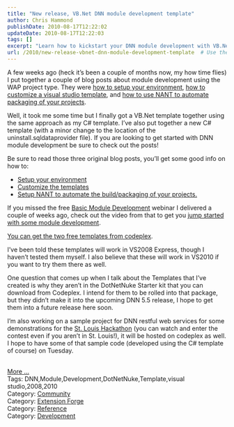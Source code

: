 ```yaml
---
title: "New release, VB.Net DNN module development template"
author: Chris Hammond
publishDate: 2010-08-17T12:22:02
updateDate: 2010-08-17T12:22:03
tags: []
excerpt: "Learn how to kickstart your DNN module development with VB.Net and C# templates, automated packaging, and environment setup tips. #DNN #ModuleDevelopment"
url: /2010/new-release-vbnet-dnn-module-development-template  # Use the generated URL with year
---
```

<p>A few weeks ago (heck it’s been a couple of months now, my how time flies) I put together a couple of blog posts about module development using the WAP project type. They were <a href="https://www.dotnetnuke.comhttps://www.dotnetnuke.com/Community/Blogs/tabid/825/EntryId/2630/My-DotNetNuke-Module-Development-Environment.aspx" target="_blank">how to setup your environment</a>, <a href="https://www.dotnetnuke.comhttps://www.dotnetnuke.com/Community/Blogs/tabid/825/EntryId/2632/Using-and-Customizing-a-C-Module-Development-Template.aspx" target="_blank">how to customize a visual studio template</a>, and <a href="https://www.dotnetnuke.comhttps://www.dotnetnuke.com/Community/Blogs/tabid/825/EntryId/2640/Configuring-NAnt-to-package-your-DotNetNuke-Modules.aspx" target="_blank">how to use NANT to automate packaging of your projects</a>.</p>  <p>Well, it took me some time but I finally got a VB.Net template together using the same approach as my C# template. I’ve also put together a new C# template (with a minor change to the location of the uninstall.sqldataprovider file). If you are looking to get started with DNN module development be sure to check out the posts!</p>  <p>Be sure to read those three original blog posts, you’ll get some good info on how to:</p>  <ul>   <li><a href="https://www.dotnetnuke.comhttps://www.dotnetnuke.com/Community/Blogs/tabid/825/EntryId/2630/My-DotNetNuke-Module-Development-Environment.aspx" target="_blank">Setup your environment</a></li>    <li><a href="https://www.dotnetnuke.comhttps://www.dotnetnuke.com/Community/Blogs/tabid/825/EntryId/2632/Using-and-Customizing-a-C-Module-Development-Template.aspx" target="_blank">Customize the templates</a></li>    <li><a href="https://www.dotnetnuke.comhttps://www.dotnetnuke.com/Community/Blogs/tabid/825/EntryId/2640/Configuring-NAnt-to-package-your-DotNetNuke-Modules.aspx" target="_blank">Setup NANT to automate the build/packaging of your projects.</a></li> </ul>  <p>If you missed the free <a href="https://www.dotnetnuke.comhttps://www.dotnetnuke.com/Products/DotNetNukeTraining/BasicDotNetNukeModuleDevelopmentVideo/tabid/1606/Default.aspx" target="_blank">Basic Module Development</a> webinar I delivered a couple of weeks ago, check out the video from that to get you <a href="https://www.dotnetnuke.comhttps://www.dotnetnuke.com/Products/DotNetNukeTraining/BasicDotNetNukeModuleDevelopmentVideo/tabid/1606/Default.aspx" target="_blank">jump started with some module development</a>.</p>  <p><a href="https://christoctemplate.codeplex.com/releases/view/50704" target="_blank">You can get the two free templates from codeplex</a>.</p>  <p>I’ve been told these templates will work in VS2008 Express, though I haven’t tested them myself. I also believe that these will work in VS2010 if you want to try them there as well.</p>  <p>One question that comes up when I talk about the Templates that I’ve created is why they aren’t in the DotNetNuke Starter kit that you can download from Codeplex. I intend for them to be rolled into that package, but they didn’t make it into the upcoming DNN 5.5 release, I hope to get them into a future release here soon.</p>  <p>I’m also working on a sample project for DNN restful web services for some demonstrations for the <a href="https://www.dotnetnuke.com/Community/Blogs/tabid/825/EntryId/2722/Mobile-DotNetNuke-Hackathon-in-St-Louis-Missouri-on-August-18th.aspx" target="_blank">St. Louis Hackathon</a> (you can watch and enter the contest even if you aren’t in St. Louis!), it will be hosted on codeplex as well. I hope to have some of that sample code (developed using the C# template of course) on Tuesday.</p><br /><a href=https://www.dotnetnuke.com/Community/Blogs/tabid/825/EntryId/2743/New-release-VB-Net-DNN-module-development-template.aspx>More ...</a><div class="tags">Tags: DNN,Module,Development,DotNetNuke,Template,visual studio,2008,2010</div><div class="category">Category: <a href=https://www.dotnetnuke.com/Community/Blogs/tabid/825/CatID/16/Default.aspx>Community</a></div><div class="category">Category: <a href=https://www.dotnetnuke.com/Community/Blogs/tabid/825/CatID/5/Default.aspx>Extension Forge</a></div><div class="category">Category: <a href=https://www.dotnetnuke.com/Community/Blogs/tabid/825/CatID/6/Default.aspx>Reference</a></div><div class="category">Category: <a href=https://www.dotnetnuke.com/Community/Blogs/tabid/825/CatID/9/Default.aspx>Development</a></div><img src="https://feeds.feedburner.com/~r/dnndaily/~4/wJkSiimBFrM" height="1" width="1"/>


